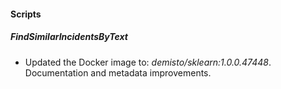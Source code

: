 
#### Scripts
##### FindSimilarIncidentsByText
- Updated the Docker image to: *demisto/sklearn:1.0.0.47448*.
Documentation and metadata improvements.
